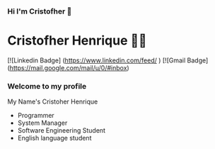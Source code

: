 ### Hi l'm Cristofher 👋

<!--
**cristofffher/cristofffher** is a ✨ _special_ ✨ repository because its `README.md` (this file) appears on your GitHub profile.

Here are some ideas to get you started:

- 🔭 I’m currently working on ...
- 🌱 I’m currently learning ...
- 👯 I’m looking to collaborate on ...
- 🤔 I’m looking for help with ...
- 💬 Ask me about ...
- 📫 How to reach me: ...
- 😄 Pronouns: ...
- ⚡ Fun fact: ...
-->
# Cristofher Henrique :man_technologist:
[![Linkedin Badge] (https://www.linkedin.com/feed/ )
[![Gmail Badge]  (https://mail.google.com/mail/u/0/#inbox)

 ### Welcome to my profile 
 
My Name's Cristoher Henrique 
-  Programmer
-  System Manager
-  Software Engineering Student
-  English language student
